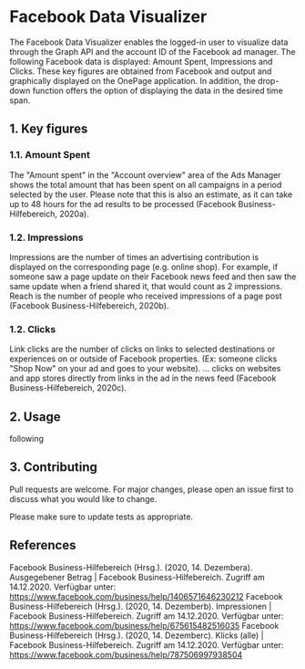 # Facebook Data Visualizer

The Facebook Data Visualizer enables the logged-in user to visualize data through the Graph API and the account ID of the Facebook ad manager. The following Facebook data is displayed: Amount Spent, Impressions and Clicks. These key figures are obtained from Facebook and output and graphically displayed on the OnePage application. In addition, the drop-down function offers the option of displaying the data in the desired time span.

## 1. Key figures

### 1.1. Amount Spent

The "Amount spent" in the "Account overview" area of ​​the Ads Manager shows the total amount that has been spent on all campaigns in a period selected by the user. Please note that this is also an estimate, as it can take up to 48 hours for the ad results to be processed (Facebook Business-Hilfebereich, 2020a).

### 1.2. Impressions

Impressions are the number of times an advertising contribution is displayed on the corresponding page (e.g. online shop). For example, if someone saw a page update on their Facebook news feed and then saw the same update when a friend shared it, that would count as 2 impressions. Reach is the number of people who received impressions of a page post (Facebook Business-Hilfebereich, 2020b).

### 1.2. Clicks

Link clicks are the number of clicks on links to selected destinations or experiences on or outside of Facebook properties. (Ex: someone clicks "Shop Now" on your ad and goes to your website). ... clicks on websites and app stores directly from links in the ad in the news feed (Facebook Business-Hilfebereich, 2020c).

## 2. Usage

following

## 3. Contributing

Pull requests are welcome. For major changes, please open an issue first to discuss what you would like to change.

Please make sure to update tests as appropriate.

## References

Facebook Business-Hilfebereich (Hrsg.). (2020, 14. Dezembera). Ausgegebener Betrag | Facebook Business-Hilfebereich. Zugriff am 14.12.2020. Verfügbar unter: https://www.facebook.com/business/help/1406571646230212
Facebook Business-Hilfebereich (Hrsg.). (2020, 14. Dezemberb). Impressionen | Facebook Business-Hilfebereich. Zugriff am 14.12.2020. Verfügbar unter: https://www.facebook.com/business/help/675615482516035
Facebook Business-Hilfebereich (Hrsg.). (2020, 14. Dezemberc). Klicks (alle) | Facebook Business-Hilfebereich. Zugriff am 14.12.2020. Verfügbar unter: https://www.facebook.com/business/help/787506997938504
